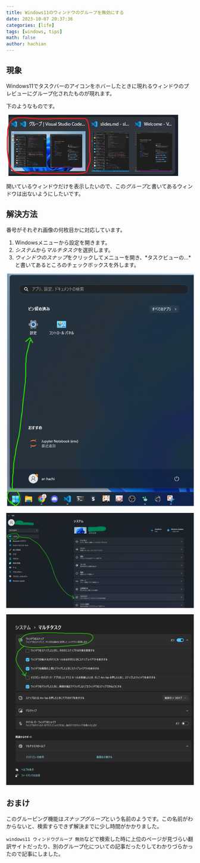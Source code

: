 ```yaml
---
title: Windows11のウィンドウのグループを無効にする
date: 2023-10-07 20:37:36
categories: [life]
tags: [windows, tips]
math: false
author: hachian
---
```


## 現象

Windows11でタスクバーのアイコンをホバーしたときに現れるウィンドウのプレビューにグループ化されたものが現れます。

下のようなものです。

![Alt text](/assets/img/2023-10-07-windows-group/image.png)

開いているウィンドウだけを表示したいので、この*グループ*と書いてあるウィンドウは出ないようにしたいです。

## 解決方法

番号がそれぞれ画像の何枚目かに対応しています。

1. Windowsメニューから設定を開きます。
1. *システム*から*マルチタスク*を選択します。
1. *ウィンドウのスナップ*をクリックしてメニューを開き、*タスクビューの...*と書いてあるところのチェックボックスを外します。

![Alt text](/assets/img/2023-10-07-windows-group/image-1.png)

![Alt text](/assets/img/2023-10-07-windows-group/image-2.png)

![Alt text](/assets/img/2023-10-07-windows-group/image-3.png)

## おまけ

このグルーピング機能は*スナップグループ*という名前のようです。この名前がわからないと、検索すらできず解決までに少し時間がかかりました。

`windows11 ウィンドウグループ 無効`などで検索した時に上位のページが見づらい翻訳サイトだったり、別のグループ化についての記事だったりしてわかりづらかったので記事にしました。
